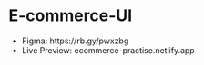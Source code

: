 # E-commerce-UI

<ul>
  <li>Figma:        https://rb.gy/pwxzbg </li>
  <li>Live Preview: ecommerce-practise.netlify.app</li>
</ul>
